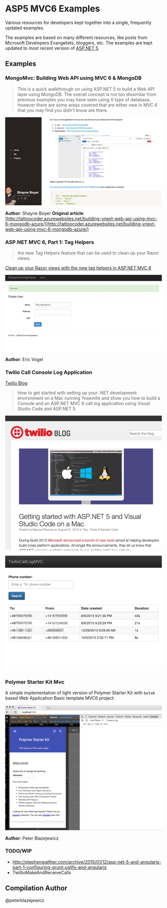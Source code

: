 # ASP5 MVC6 Examples

Various resources for developers kept together into a single, frequently updated examples.

The examples are based on many different resources, like posts from Microsoft Developers Evangelists, bloggers, etc. The examples are kept updated to most recent version of [ASP.NET 5](http://docs.asp.net/en/latest/conceptual-overview/aspnet.html).

## Examples

### MongoMvc: Building Web API using MVC 6 & MongoDB

> This is a quick walkthrough on using ASP.NET 5 to build a Web API layer using MongoDB. The overall concept is not too dissimilar from previous examples you may have seen using X type of database, however there are some areas covered that are either new in MVC 6 that you may find you didn't know are there.

![Building Web API using MVC 6 & MongoDB](assets/20150801231200.jpg)


**Author**: Shayne Boyer
**Original article**: [http://tattoocoder.azurewebsites.net/building-vnext-web-api-using-mvc-6-mongodb-azure/](http://tattoocoder.azurewebsites.net/building-vnext-web-api-using-mvc-6-mongodb-azure/)

### ASP.NET MVC 6, Part 1: Tag Helpers

> the new Tag Helpers feature that can be used to clean up your Razor views.

[Clean up your Razor views with the new tag helpers in ASP.NET MVC 6](https://visualstudiomagazine.com/articles/2015/08/04/asp-net-mvc-6-part-1-tag-helpers.aspx)

![Clean up your Razor views with the new tag helpers in ASP.NET MVC 6](assets/20150812234309.jpg)

**Author**: Eric Vogel

### Twilio Call Console Log Application

[Twilio Blog](https://www.twilio.com/blog/2015/08/getting-started-with-asp-net-5-and-visual-studio-code-on-a-mac.html)
> How to get started with setting up your .NET development environment on a Mac running Yosemite and show you how to build a Console and an ASP.NET MVC 6 call log application using Visual Studio Code and ASP.NET 5.

![Twilio Call Console Log Application](assets/20150807232850.jpg)

![Twilio Call Log MVC](assets/20150809190116.jpg)

### Polymer Starter Kit Mvc

A simple implementation of light version of Polymer Starter Kit with `beta6` based Web Application Basic template MVC6 project:

![Polymer Starter Kit Mvc](assets/20150802121811.jpg)

**Author**: Peter Blazejewicz

### TODO/WIP
* http://stephenwalther.com/archive/2015/01/12/asp-net-5-and-angularjs-part-1-configuring-grunt-uglify-and-angularjs
* TwillioMakeAndReceiveCalls

## Compilation Author
@peterblazejewicz
